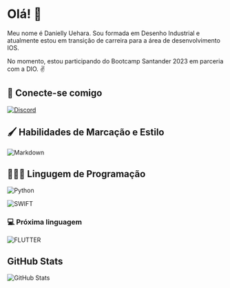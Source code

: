 # Olá! 👋

Meu nome é Danielly Uehara. Sou formada em Desenho Industrial e atualmente estou em transição de carreira para a área de desenvolvimento IOS.

No momento, estou participando do Bootcamp Santander 2023 em parceria com a DIO. ✌️ 



## 🔗 Conecte-se comigo
[![Discord](https://img.shields.io/badge/Discord-000?style=for-the-badge&logo=discord)](https://discord.gg/seaaaA3f/)

## 🖌️ Habilidades de Marcação e Estilo
![Markdown](https://img.shields.io/badge/Markdown-000?style=for-the-badge&logo=markdown)

## 👩🏻‍💻 Lingugem de Programação
![Python](https://img.shields.io/badge/Python-000?style=for-the-badge&logo=python)

![SWIFT](https://img.shields.io/badge/SWIFT-000?style=for-the-badge&logo=swift)

### 💻 Próxima linguagem
![FLUTTER](https://img.shields.io/badge/FLUTTER-000?style=for-the-badge&logo=flutter)


## GitHub Stats
![GitHub Stats](https://github-readme-stats.vercel.app/api?username=Dani-Uehara&theme=transparent&bg_color=000&border_color=30A3DC&show_icons=true&icon_color=30A3DC&title_color=E94D5F&text_color=FFF)

